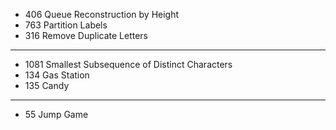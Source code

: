 * 406 Queue Reconstruction by Height
* 763 Partition Labels
* 316 Remove Duplicate Letters
____
* 1081 Smallest Subsequence of Distinct Characters
* 134 Gas Station
* 135 Candy
____
* 55 Jump Game



